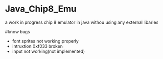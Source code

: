 # Java_Chip8_Emu
 a work in progress chip 8 emulator in java withou using any external libaries


#know bugs

- font sprites not working properly
- intruxtion 0xf033 broken
- input not working(not implemented)
 
